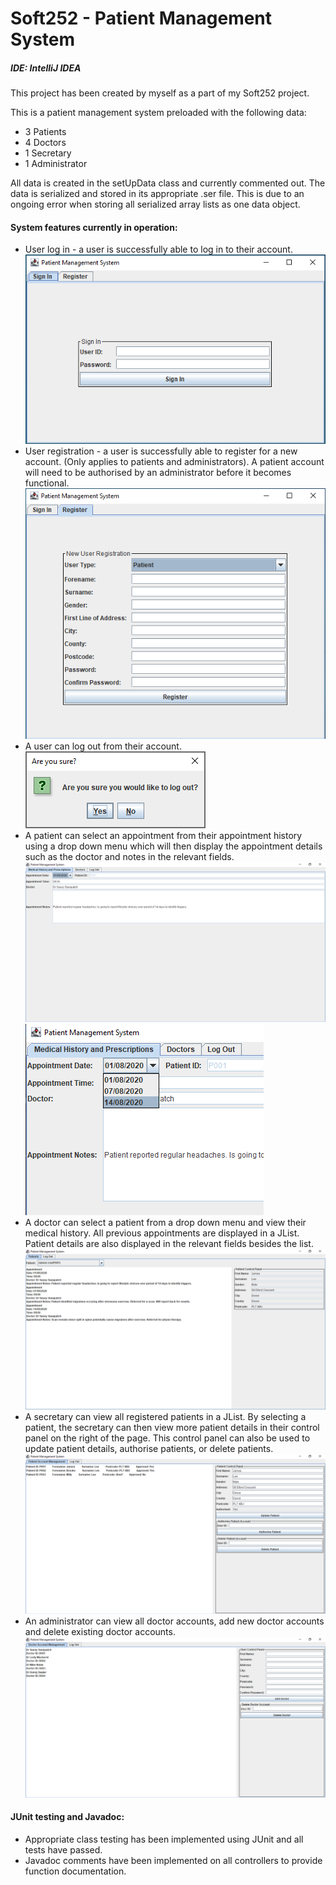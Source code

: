 # Soft252 - Patient Management System
##### IDE: IntelliJ IDEA
This project has been created by myself as a part of my Soft252 project.

This is a patient management system preloaded with the following data:
* 3 Patients
* 4 Doctors
* 1 Secretary
* 1 Administrator

All data is created in the setUpData class and currently commented out. 
The data is serialized and stored in its appropriate .ser file.
This is due to an ongoing error when storing all serialized array lists as one data object.

#### System features currently in operation:
* User log in - a user is successfully able to log in to their account.
![](applicationScreenshots/signIn.PNG)
* User registration - a user is successfully able to register for a new account.
(Only applies to patients and administrators). A patient account will need to be
authorised by an administrator before it becomes functional.
![](applicationScreenshots/register.PNG)
* A user can log out from their account.  
![](applicationScreenshots/logout.PNG)
* A patient can select an appointment from their appointment history using a drop down menu
which will then display the appointment details such as the doctor and notes in the relevant fields.
![](applicationScreenshots/patientHistory.PNG)
![](applicationScreenshots/appointments.png)
* A doctor can select a patient from a drop down menu and view their medical history.
All previous appointments are displayed in a JList. Patient details are also displayed in the relevant
fields besides the list.
![](applicationScreenshots/doctorPatientHistory.PNG)
* A secretary can view all registered patients in a JList.
By selecting a patient, the secretary can then view more patient details in their control
panel on the right of the page. This control panel can also be used to update patient
details, authorise patients, or delete patients.
![](applicationScreenshots/secretaryPatientView.PNG)
* An administrator can view all doctor accounts, add new doctor accounts and delete existing doctor accounts.
![](applicationScreenshots/doctors.PNG)


#### JUnit testing and Javadoc:
* Appropriate class testing has been implemented using JUnit and all tests have passed.
* Javadoc comments have been implemented on all controllers to provide function documentation.
 